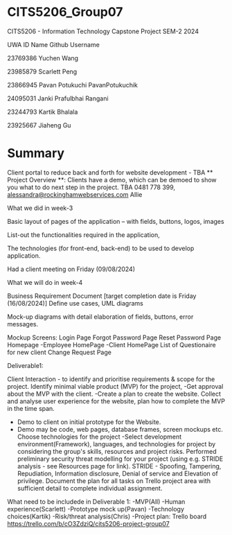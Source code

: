 # CITS5206_Group07
CITS5206 - Information Technology Capstone Project SEM-2 2024


  UWA ID	            Name	                    Github Username
  
23769386		  Yuchen Wang        

23985879		  Scarlett Peng          

23866945	    Pavan Potukuchi	                 PavanPotukuchik

24095031      Janki Prafulbhai Rangani

23244793	Kartik Bhalala	


23925667 	Jiaheng Gu 
	
# Summary
Client portal to reduce back and forth for website development - TBA
** Project Overview **:
Clients have a demo, which can be demoed to show you what to do next step in the project.
TBA
0481 778 399, alessandra@rockinghamwebservices.com Allie

What we did in week-3

Basic layout of pages of the application – with fields, buttons, logos, images

List-out the functionalities required in the application, 

The technologies (for front-end, back-end) to be used to develop application.

Had a client meeting on Friday (09/08/2024)

What we will do in week-4

Business Requirement Document [target completion date is Friday (16/08/2024)]
Define use cases, UML diagrams

Mock-up diagrams with detail elaboration of fields, buttons, error messages.

Mockup Screens:
Login Page
Forgot Password Page
Reset Password Page
Homepage
-Employee HomePage
-Client HomePage
List of Questionaire for new client
Change Request Page

Deliverable1:

Client Interaction - to identify and prioritise requirements & scope for the project.
Identify minimal viable product (MVP) for the project, 
-Get approval about the MVP with the client. 
-Create a plan to create the website.
Collect and analyse user experience for the website, plan how to complete the MVP in the time span.
- Demo to client on initial prototype for the Website. 
- Demo may be code, web pages, database frames, screen mockups etc.
Choose technologies for the project 
-Select development environment(Framework), languages, and technologies for project by considering the group's skills, resources and project risks.
Performed preliminary security threat modelling for your project (using e.g. STRIDE analysis - see Resources page for link). 
STRIDE - Spoofing, Tampering, Repudiation, Information disclosure, Denial of service and Elevation of privilege.
Document the plan for all tasks on Trello project area with sufficient detail to complete individual assignment.

What need to be includede in Deliverable 1:
-MVP(All)
-Human experience(Scarlett)
-Prototype mock up(Pavan)
-Technology choices(Kartik)
-Risk/threat analysis(Chris) 
-Project plan: Trello board https://trello.com/b/cO3ZdziQ/cits5206-project-group07 



